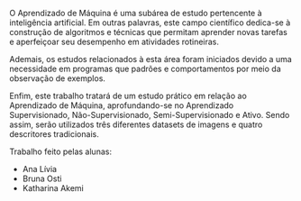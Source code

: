 O Aprendizado de Máquina é uma subárea de estudo pertencente à inteligência artificial. Em outras palavras, este campo científico dedica-se à construção de algoritmos e técnicas que permitam aprender novas tarefas e aperfeiçoar seu desempenho em atividades rotineiras.

Ademais, os estudos relacionados à esta área foram iniciados devido a uma necessidade em programas que padrões e comportamentos por meio da observação de exemplos.

Enfim, este trabalho tratará de um estudo prático em relação ao Aprendizado de Máquina, aprofundando-se no Aprendizado Supervisionado, Não-Supervisionado, Semi-Supervisionado e Ativo. Sendo assim, serão utilizados três diferentes datasets de imagens e quatro descritores tradicionais.

Trabalho feito pelas alunas: </br>
 - Ana Lívia </br>
 - Bruna Osti </br>
 - Katharina Akemi </br>
